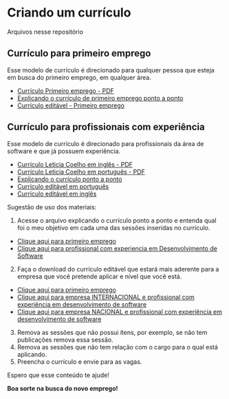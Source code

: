 # Criando um currículo

Arquivos nesse repositório
## Currículo para primeiro emprego
Esse modelo de currículo é direcionado para qualquer pessoa que esteja em busca do primeiro emprego, em qualquer área.

- [Currículo Primeiro emprego - PDF](https://github.com/engenheiracoelho/curriculo/blob/main/CV%20Primeiro%20emprego.pdf)
- [Explicando o currículo de primeiro emprego ponto a ponto](https://github.com/engenheiracoelho/curriculo/blob/main/EXPLICANDO%20O%20CV%20-%20primeiro%20emprego.pdf)
- [Currículo editável - Primeiro emprego](https://github.com/engenheiracoelho/curriculo/blob/main/CV%20edita%CC%81vel%20primeiro%20emprego.docx)

## Currículo para profissionais com experiência
Esse modelo de currículo é direcionado para profissionais da área de software e que já possuem experiência.

- [Currículo Leticia Coelho em inglês - PDF](https://github.com/engenheiracoelho/curriculo/blob/main/CV%20Leticia%20Coelho%20-%20EN.pdf)
- [Currículo Leticia Coelho em português - PDF](https://github.com/engenheiracoelho/curriculo/blob/main/CV%20Leticia%20Coelho%20-%20PT.pdf)
- [Explicando o currículo ponto a ponto](https://github.com/engenheiracoelho/curriculo/blob/main/Explicando%20o%20curri%CC%81culo.pdf)
- [Currículo editável em português](https://github.com/engenheiracoelho/curriculo/blob/main/CV%20edita%CC%81vel%20-%20PT.docx)
- [Currículo editável em inglês](https://github.com/engenheiracoelho/curriculo/blob/main/CV%20edita%CC%81vel%20-%20EN.docx)

Sugestão de uso dos materiais:

1. Acesse o arquivo explicando o currículo ponto a ponto e entenda qual foi o meu objetivo em cada uma das sessões inseridas no currículo. 

- [Clique aqui para primeiro emprego](https://github.com/engenheiracoelho/curriculo/blob/main/EXPLICANDO%20O%20CV%20-%20primeiro%20emprego.pdf)
- [Clique aqui para profissional com experiencia em Desenvolvimento de Software](https://github.com/engenheiracoelho/curriculo/blob/main/Explicando%20o%20curri%CC%81culo.pdf)
 
2. Faça o download do currículo editável que estará mais aderente para a empresa que você pretende aplicar e nível que você está.

- [Clique aqui para primeiro emprego](https://github.com/engenheiracoelho/curriculo/blob/main/CV%20edita%CC%81vel%20primeiro%20emprego.docx)
- [Clique aqui para empresa INTERNACIONAL e profissional com experiência em desenvolvimento de software](https://github.com/engenheiracoelho/curriculo/blob/main/CV%20edita%CC%81vel%20-%20EN.docx)
- [Clique aqui para empresa NACIONAL e profissional com experiência em desenvolvimento de software](https://github.com/engenheiracoelho/curriculo/blob/main/CV%20edita%CC%81vel%20-%20PT.docx)

3. Remova as sessões que não possui ítens, por exemplo, se não tem publicações remova essa sessão.
4. Remova as sessões que não tem relação com o cargo para o qual está aplicando.
4. Preencha o currículo e envie para as vagas. 

Espero que esse conteúdo te ajude! 

<b>Boa sorte na busca do novo emprego!</b>

